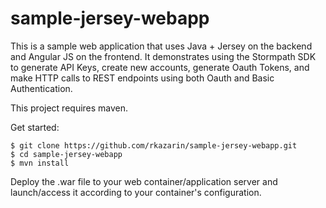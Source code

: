 sample-jersey-webapp
====================

This is a sample web application that uses Java + Jersey on the backend and Angular JS on the frontend. It demonstrates using the Stormpath SDK to generate API Keys, create new accounts, generate Oauth Tokens, and make HTTP calls to REST endpoints using both Oauth and Basic Authentication.

This project requires maven.

Get started:

```
$ git clone https://github.com/rkazarin/sample-jersey-webapp.git
$ cd sample-jersey-webapp
$ mvn install
```
Deploy the .war file to your web container/application server and launch/access it according to your container's configuration.
